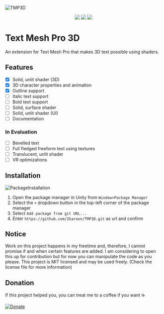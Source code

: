 ![TMP3D](https://user-images.githubusercontent.com/65419234/167267289-79726275-a87c-4f8e-a370-eb0b28c0036f.png)

<p align=center><a href="https://github.com/Ikaroon/com.ikaroon.tmp3d/blob/master/LICENSE"><img src="https://badgen.net/github/license/Naereen/Strapdown.js"/></a>
<a href="https://GitHub.com/Ikaroon/com.ikaroon.tmp3d/releases/"><img src="https://img.shields.io/badge/Release-0.1.0--pre.1-yellow.svg"/></a>
<a href="https://ko-fi.com/ikaroon"><img src="https://img.shields.io/badge/Donate-Ko--Fi-red.svg"/></a></p>

# Text Mesh Pro 3D
An extension for Text Mesh Pro that makes 3D text possible using shaders.

## Features
- [x] Solid, unlit shader (3D)
- [x] 3D character properties and animation
- [x] Outline support
- [ ] Italic text support
- [ ] Bold text support
- [ ] Solid, surface shader
- [ ] Solid, unlit shader (UI)
- [ ] Documentation

### In Evaluation
- [ ] Bevelled text
- [ ] Full fledged freeform text using textures
- [ ] Translucent, unlit shader
- [ ] VR optimizations

## Installation

![PackageInstallation](https://user-images.githubusercontent.com/65419234/167270188-99300531-ec7e-45ea-89d9-612ec1d37eaf.png)
1. Open the package manager in Unity from `Window>Package Manager`
2. Select the `+` dropdown button in the top-left corner of the package manager
3. Select `Add package from git URL...`
4. Enter `https://github.com/Ikaroon/TMP3D.git` as url and confirm

## Notice
Work on this project happens in my freetime and, therefore, I cannot promise if and when certain features are added. I am considering to open this up for contribution but for now you can manipulate the code as you please. This project is MIT licensed and may be used freely. (Check the license file for more information)

## Donation
If this project helped you, you can treat me to a coffee if you want ☕

[![Donate](https://img.shields.io/badge/Donate-Ko--Fi-red.svg)](https://ko-fi.com/ikaroon)
